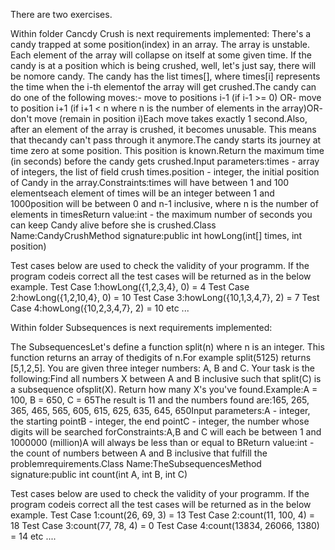 There are two exercises. 


Within folder Cancdy Crush is next requirements implemented:
There's a candy trapped at some position(index) in an array. The array is unstable.  
Each element of the array will collapse on itself at some given time. If the candy is at a position which is being crushed, well, let's just say, there will be nomore candy.
The candy has the list times[], where times[i] represents the time when the i-th elementof the array will get crushed.The candy can do one of the following moves:- move to positions i-1 (if i-1 >= 0) OR- move to position  i+1 (if i+1 < n where n is the number of elements in the array)OR- don't move (remain in position i)Each move takes exactly 1 second.Also, after an element of the array is crushed, it becomes unusable. 
This means that thecandy can't pass through it anymore.The candy starts its journey at time zero at some position. 
This position is known.Return the maximum time (in seconds) before the candy gets crushed.Input parameters:times - array of integers, the list of field crush times.position - integer, the initial position of Candy in the array.Constraints:times will have between 1 and 100 elementseach element of times will be an integer between 1 and 1000position will be between 0 and n-1 inclusive, where n is the number of elements in timesReturn value:int - the maximum number of seconds you can keep Candy alive before she is crushed.Class Name:CandyCrushMethod signature:public int howLong(int[] times, int position)

Test cases below are used to check the validity of your programm. 
If the program codeis correct all the test cases will be returned as in the below example.
Test Case 1:howLong({1,2,3,4}, 0) = 4
Test Case 2:howLong({1,2,10,4}, 0) = 10
Test Case 3:howLong({10,1,3,4,7}, 2) = 7
Test Case 4:howLong({10,2,3,4,7}, 2) = 10 etc ... 





Within folder Subsequences is next requirements implemented:

The SubsequencesLet's define a function split(n) where n is an integer. This function returns an array of thedigits of n.For example split(5125) returns [5,1,2,5].
You are given three integer numbers: A, B and C. Your task is the following:Find all numbers X between A and B inclusive such that split(C) is a subsequence ofsplit(X).
Return how many X's you've found.Example:A = 100, B = 650, C = 65The result is 11 and the numbers found are:165, 265, 365, 465, 565, 605, 615, 625, 635, 645, 650Input parameters:A - integer, the starting pointB - integer, the end pointC - integer, the number whose digits will be searched forConstraints:A,B and C will each be between 1 and 1000000 (million)A will always be less than or equal to BReturn value:int - the count of numbers between A and B inclusive that fulfill the problemrequirements.Class Name:TheSubsequencesMethod signature:public int count(int A, int B, int C)


Test cases below are used to check the validity of your programm. If the program codeis correct all the test cases will be returned as in the below example.
Test Case 1:count(26, 69, 3) = 13
Test Case 2:count(11, 100, 4) = 18
Test Case 3:count(77, 78, 4) = 0
Test Case 4:count(13834, 26066, 1380) = 14 etc ....
